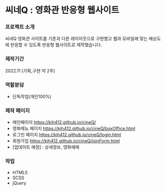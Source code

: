 # 씨네Q : 영화관 반응형 웹사이트

### 프로젝트 소개
씨네Q 영화관 사이트를 기존과 다른 레이아웃으로 구현했고 웹과 모바일에 맞는 해상도에 반응할 수 있도록 반응형 웹사이트로 제작했습니다. 

### 제작기간
2022.11 (기획,구현 약 2주)

### 역할분담
- 단독작업(개인100%)

### 제작 페이지
- 메인페이지 <a>https://kjh412.github.io/cineQ/<a>
- 영화메뉴 페이지 <a>https://kjh412.github.io/cineQ/boxOffice.html</a>
- 로그인 페이지 <a>https://kjh412.github.io/cineQ/login.html</a>
- 회원가입 <a>https://kjh412.github.io/cineQ/joinForm.html</a>
- [업데이트 예정] : 상세정보, 영화예매

### 작업
- HTML5
- SCSS
- jQuery
